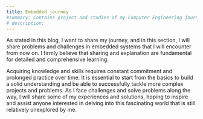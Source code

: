 ```yaml
---
title: Embedded journey
#summary: Contains project and studies of my Computer Engineering journey.
# description: 
---
```


As stated in this blog, I want to share my journey, and in this section,
I will share problems and challenges in embedded systems that I will encounter from now on.
I firmly believe that sharing and explanation are fundamental for detailed and comprehensive learning.

Acquiring knowledge and skills requires constant commitment and prolonged practice over time.
It is essential to start from the basics to build a solid understanding and be able to successfully
tackle more complex projects and problems.
As I face challenges and solve problems along the way, I will share some of my experiences and solutions,
hoping to inspire and assist anyone interested in
delving into this fascinating world that is still relatively unexplored by me.
